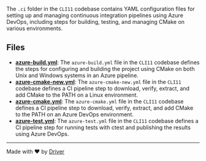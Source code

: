 <!--------------------------------------------------------------------------------->
<!-- IMPORTANT: This file is auto-generated by Driver (https://driver.ai). -------->
<!-- Manual edits may be overwritten on future commits. --------------------------->
<!--------------------------------------------------------------------------------->

The `.ci` folder in the `CLI11` codebase contains YAML configuration files for setting up and managing continuous integration pipelines using Azure DevOps, including steps for building, testing, and managing CMake on various environments.


## Files
- **[azure-build.yml](azure-build.yml.md)**: The `azure-build.yml` file in the `CLI11` codebase defines the steps for configuring and building the project using CMake on both Unix and Windows systems in an Azure pipeline.
- **[azure-cmake-new.yml](azure-cmake-new.yml.md)**: The `azure-cmake-new.yml` file in the `CLI11` codebase defines a CI pipeline step to download, verify, extract, and add CMake to the PATH on a Linux environment.
- **[azure-cmake.yml](azure-cmake.yml.md)**: The `azure-cmake.yml` file in the `CLI11` codebase defines a CI pipeline step to download, verify, extract, and add CMake to the PATH on an Azure DevOps environment.
- **[azure-test.yml](azure-test.yml.md)**: The `azure-test.yml` file in the `CLI11` codebase defines a CI pipeline step for running tests with ctest and publishing the results using Azure DevOps.

---
Made with ❤️ by [Driver](https://www.driver.ai/)